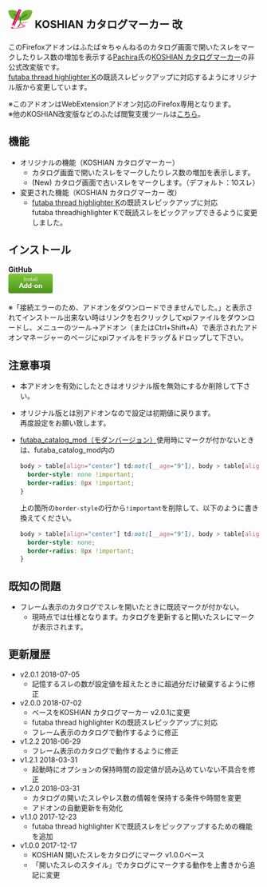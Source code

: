 ## <sub><img src="koshian_catalog_marker_v2/icons/icon-48.png"></sub> KOSHIAN カタログマーカー 改
このFirefoxアドオンはふたば☆ちゃんねるのカタログ画面で開いたスレをマークしたりレス数の増加を表示する[Pachira](https://addons.mozilla.org/ja/firefox/user/anonymous-a0bba9187b568f98732d22d51c5955a6/)氏の[KOSHIAN カタログマーカー](https://addons.mozilla.org/ja/firefox/addon/koshian-catalog-marker/)の非公式改変版です。  
[futaba thread highlighter K](https://greasyfork.org/ja/scripts/36639-futaba-thread-highlighter-k/)の既読スレピックアップに対応するようにオリジナル版から変更しています。  

※このアドオンはWebExtensionアドオン対応のFirefox専用となります。  
※他のKOSHIAN改変版などのふたば閲覧支援ツールは[こちら](https://github.com/akoya-tomo/futaba_auto_reloader_K/wiki/)。  

## 機能
* オリジナルの機能（KOSHIAN カタログマーカー）
  - カタログ画面で開いたスレをマークしたりレス数の増加を表示します。
  - \(New\) カタログ画面で古いスレをマークします。（デフォルト：10スレ）
* 変更された機能（KOSHIAN カタログマーカー 改）
  - [futaba thread highlighter K](https://greasyfork.org/ja/scripts/36639-futaba-thread-highlighter-k/)の既読スレピックアップに対応  
    futaba threadhighlighter Kで既読スレをピックアップできるように変更しました。  

## インストール
**GitHub**  
[![インストールボタン](images/install_button.png "クリックでアドオンをインストール")](https://github.com/akoya-tomo/koshian_catalog_marker_kai/releases/download/v2.0.1/koshian_catalog_marker_kai-2.0.1-an.fx.xpi)

※「接続エラーのため、アドオンをダウンロードできませんでした。」と表示されてインストール出来ない時はリンクを右クリックしてxpiファイルをダウンロードし、メニューのツール→アドオン（またはCtrl+Shift+A）で表示されたアドオンマネージャーのページにxpiファイルをドラッグ＆ドロップして下さい。  

## 注意事項
* 本アドオンを有効にしたときはオリジナル版を無効にするか削除して下さい。  
* オリジナル版とは別アドオンなので設定は初期値に戻ります。  
  再度設定をお願い致します。  
* [futaba\_catalog\_mod（モダンバージョン）](https://userstyles.org/styles/114129/futaba-catalog-mod-modern)使用時にマークが付かないときは、futaba\_catalog\_mod内の  

  ```css
  body > table[align="center"] td:not([__age="9"]), body > table[align="center"] th {
    border-style: none !important;
    border-radius: 8px !important;
  }
  ```

  上の箇所の`border-style`の行から`!important`を削除して、以下のように書き換えてください。  

  ```css
  body > table[align="center"] td:not([__age="9"]), body > table[align="center"] th {
    border-style: none;
    border-radius: 8px !important;
  }
  ```

## 既知の問題
* フレーム表示のカタログでスレを開いたときに既読マークが付かない。  
  - 現時点では仕様となります。カタログを更新すると開いたスレにマークが表示されます。  

## 更新履歴
* v2.0.1 2018-07-05
  - 記憶するスレの数が設定値を超えたときに超過分だけ破棄するように修正
* v2.0.0 2018-07-02
  - ベースをKOSHIAN カタログマーカー v2.0.1に変更
  - futaba thread highlighter Kの既読スレピックアップに対応
  - フレーム表示のカタログで動作するように修正
* v1.2.2 2018-06-29
  - フレーム表示のカタログで動作するように修正
* v1.2.1 2018-03-31
  - 起動時にオプションの保持時間の設定値が読み込めていない不具合を修正
* v1.2.0 2018-03-31
  - カタログの開いたスレやレス数の情報を保持する条件や時間を変更
  - アドオンの自動更新を有効化
* v1.1.0 2017-12-23
  - futaba thread highlighter Kで既読スレをピックアップするための機能を追加
* v1.0.0 2017-12-17
  - KOSHIAN 開いたスレをカタログにマーク v1.0.0ベース
  - 「開いたスレのスタイル」でカタログにマークする動作を上書きから追記に変更
